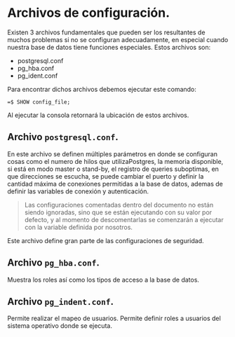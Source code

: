 # Archivos de configuración.

Existen 3 archivos fundamentales que pueden ser los resultantes de muchos problemas si no se configuran adecuadamente, en especial cuando nuestra base de datos tiene funciones especiales. Estos archivos son:

- postgresql.conf
- pg_hba.conf
- pg_ident.conf

Para encontrar dichos archivos debemos ejecutar este comando:

```postgresql
=$ SHOW config_file;
```

Al ejecutar la consola retornará la ubicación de estos archivos.

## Archivo `postgresql.conf`.

En este archivo se definen múltiples parámetros en donde se configuran cosas como el numero de hilos que utilizaPostgres, la memoria disponible, si está en modo master o stand-by, el registro de queries suboptimas, en que direcciones se escucha, se puede cambiar el puerto y definir la cantidad máxima de conexiones permitidas a la base de datos, ademas de definir las variables de conexión y autenticación. 

> Las configuraciones comentadas dentro del documento no están siendo ignoradas, sino que se están ejecutando con su valor por defecto, y al momento de descomentarlas se comenzarán a ejecutar con la variable definida por nosotros. 

 Este archivo define gran parte  de las configuraciones de seguridad.

## Archivo `pg_hba.conf`.

Muestra los roles así como los tipos de acceso a la base de datos.

## Archivo `pg_indent.conf`.

Permite realizar el mapeo de usuarios. Permite definir roles a usuarios del sistema operativo donde se ejecuta.
